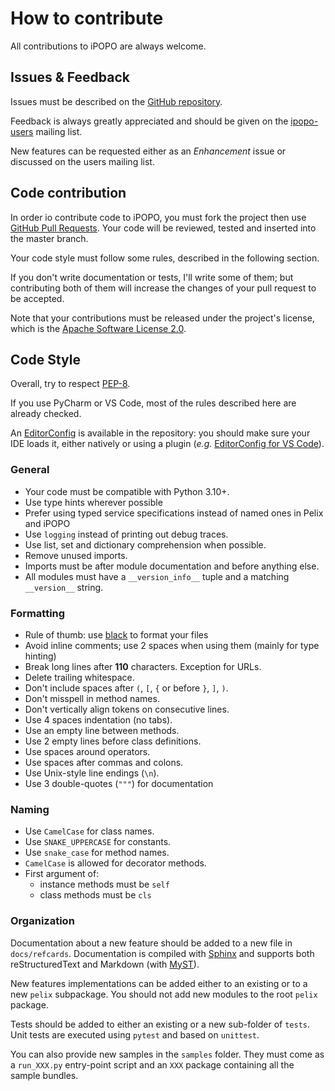# How to contribute

All contributions to iPOPO are always welcome.

## Issues & Feedback

Issues must be described on the [GitHub repository](https://github.com/tcalmant/ipopo/issues).

Feedback is always greatly appreciated and should be given on the
[ipopo-users](https://groups.google.com/g/ipopo-users) mailing list.

New features can be requested either as an *Enhancement* issue or
discussed on the users mailing list.

## Code contribution

In order io contribute code to iPOPO, you must fork the project then use
[GitHub Pull Requests](https://github.com/tcalmant/ipopo/pulls). Your
code will be reviewed, tested and inserted into the master branch.

Your code style must follow some rules, described in the following section.

If you don't write documentation or tests, I'll write some of them; but
contributing both of them will increase the changes of your pull request
to be accepted.

Note that your contributions must be released under the project's license, which
is the [Apache Software License 2.0](https://www.apache.org/licenses/LICENSE-2.0).

## Code Style

Overall, try to respect [PEP-8](https://peps.python.org/pep-0008/).

If you use PyCharm or VS Code, most of the rules described here are
already checked.

An [EditorConfig](https://editorconfig.org/) is available in the repository:
you should make sure your IDE loads it, either natively or using a plugin
(*e.g.* [EditorConfig for VS Code](https://marketplace.visualstudio.com/items?itemName=EditorConfig.EditorConfig)).

### General

- Your code must be compatible with Python 3.10+.
- Use type hints wherever possible
- Prefer using typed service specifications instead of named ones in Pelix and iPOPO
- Use `logging` instead of printing out debug traces.
- Use list, set and dictionary comprehension when possible.
- Remove unused imports.
- Imports must be after module documentation and before anything else.
- All modules must have a `__version_info__` tuple and a matching `__version__` string.

### Formatting

- Rule of thumb: use [black](https://pypi.org/project/black/) to format your files
- Avoid inline comments; use 2 spaces when using them (mainly for type hinting)
- Break long lines after **110** characters. Exception for URLs.
- Delete trailing whitespace.
- Don't include spaces after `(`, `[`, `{` or before `}`, `]`, `)`.
- Don't misspell in method names.
- Don't vertically align tokens on consecutive lines.
- Use 4 spaces indentation (no tabs).
- Use an empty line between methods.
- Use 2 empty lines before class definitions.
- Use spaces around operators.
- Use spaces after commas and colons.
- Use Unix-style line endings (`\n`).
- Use 3 double-quotes (`"""`) for documentation

### Naming

- Use `CamelCase` for class names.
- Use `SNAKE_UPPERCASE` for constants.
- Use `snake_case` for method names.
- `CamelCase` is allowed for decorator methods.
- First argument of:
  - instance methods must be `self`
  - class methods must be `cls`

### Organization

Documentation about a new feature should be added to a new file in
`docs/refcards`.
Documentation is compiled with [Sphinx](https://www.sphinx-doc.org/) and
supports both reStructuredText and Markdown (with
[MyST](https://myst-parser.readthedocs.io/)).

New features implementations can be added either to an existing or to a new
`pelix` subpackage. You should not add new modules to the root `pelix`
package.

Tests should be added to either an existing or a new sub-folder of `tests`.
Unit tests are executed using `pytest` and based on `unittest`.

You can also provide new samples in the `samples` folder. They must come
as a `run_XXX.py` entry-point script and an `XXX` package containing all
the sample bundles.
